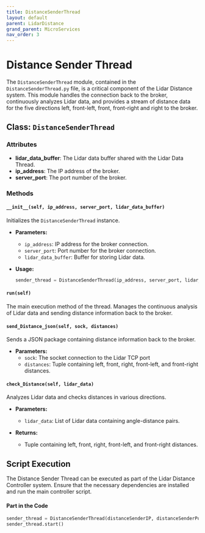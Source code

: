 ```yaml
---
title: DistanceSenderThread
layout: default
parent: LidarDistance
grand_parent: MicroServices
nav_order: 3
---
```


# Distance Sender Thread

The `DistanceSenderThread` module, contained in the `DistanceSenderThread.py` file, is a critical component of the Lidar Distance system. This module handles the connection back to the broker, continuously analyzes Lidar data, and provides a stream of distance data for the five directions left, front-left, front, front-right and right to the broker.

## Class: `DistanceSenderThread`

### Attributes

- **lidar_data_buffer**: The Lidar data buffer shared with the Lidar Data Thread.
- **ip_address**: The IP address of the broker.
- **server_port**: The port number of the broker.

### Methods

#### `__init__(self, ip_address, server_port, lidar_data_buffer)`

Initializes the `DistanceSenderThread` instance.

- **Parameters:**
  - `ip_address`: IP address for the broker connection.
  - `server_port`: Port number for the broker connection.
  - `lidar_data_buffer`: Buffer for storing Lidar data.

- **Usage:**
  ```python
  sender_thread = DistanceSenderThread(ip_address, server_port, lidar_data_buffer)
  ```

#### `run(self)`

The main execution method of the thread. Manages the continuous analysis of Lidar data and sending distance information back to the broker.

#### `send_Distance_json(self, sock, distances)`

Sends a JSON package containing distance information back to the broker.

- **Parameters:**
  - `sock`: The socket connection to the Lidar TCP port
  - `distances`: Tuple containing left, front, right, front-left, and front-right distances.

#### `check_Distance(self, lidar_data)`

Analyzes Lidar data and checks distances in various directions.

- **Parameters:**
  - `lidar_data`: List of Lidar data containing angle-distance pairs.

- **Returns:**
  - Tuple containing left, front, right, front-left, and front-right distances.

## Script Execution
The Distance Sender Thread can be executed as part of the Lidar Distance Controller system. Ensure that the necessary dependencies are installed and run the main controller script.

#### Part in the Code
```python
sender_thread = DistanceSenderThread(distanceSenderIP, distanceSenderPort, lidar_data_buffer)
sender_thread.start()
```